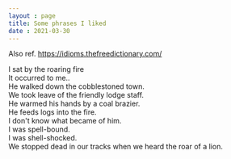 ```yaml
---
layout : page
title: Some phrases I liked
date : 2021-03-30
---
```


Also ref. https://idioms.thefreedictionary.com/

I sat by the roaring fire  
It occurred to me..  
He walked down the cobblestoned town.  
We took leave of the friendly lodge staff.  
He warmed his hands by a coal brazier.  
He feeds logs into the fire.  
I don't know what became of him.  
I was spell-bound.  
I was shell-shocked.  
We stopped dead in our tracks when we heard the roar of a lion.  


